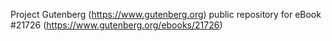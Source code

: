 Project Gutenberg (https://www.gutenberg.org) public repository for eBook #21726 (https://www.gutenberg.org/ebooks/21726)
